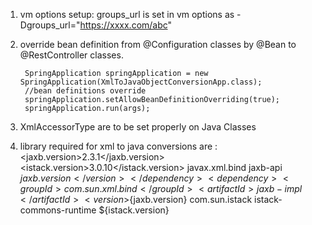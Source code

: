 1. vm options setup:
  groups_url is set in vm options as
-Dgroups_url="https://xxxx.com/abc"

2. override bean definition from @Configuration classes by @Bean to @RestController classes.

        SpringApplication springApplication = new SpringApplication(XmlToJavaObjectConversionApp.class);
        //bean definitions override
        springApplication.setAllowBeanDefinitionOverriding(true);
        springApplication.run(args);

3. XmlAccessorType are to be set properly on Java Classes

4. library required for xml to java conversions are :
    <properties>
        <jaxb.version>2.3.1</jaxb.version>
        <istack.version>3.0.10</istack.version>
    </properties>
    <dependencies>
        <!--jaxb required for xml annotations after jdk>8 as jaxb removed from jdk module-->
        <dependency>
            <groupId>javax.xml.bind</groupId>
            <artifactId>jaxb-api</artifactId>
            <version>${jaxb.version}</version>
        </dependency>
        <dependency>
            <groupId>com.sun.xml.bind</groupId>
            <artifactId>jaxb-impl</artifactId>
            <version>${jaxb.version}</version>
        </dependency>
        <dependency>
            <groupId>com.sun.istack</groupId>
            <artifactId>istack-commons-runtime</artifactId>
            <version>${istack.version}</version>
        </dependency>

